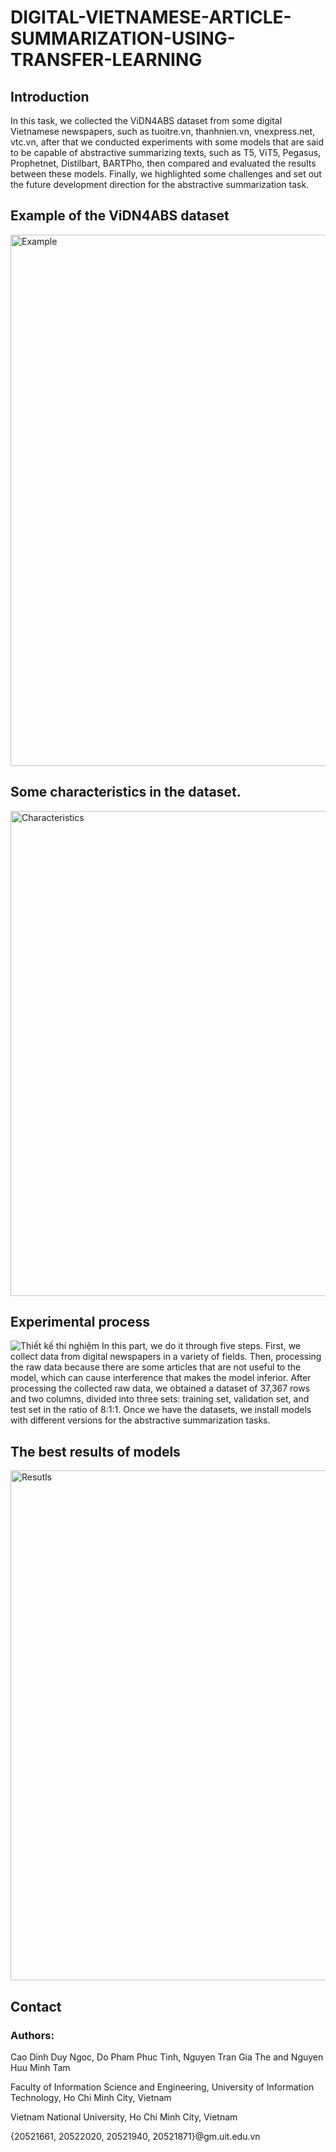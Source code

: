 # DIGITAL-VIETNAMESE-ARTICLE-SUMMARIZATION-USING-TRANSFER-LEARNING
## Introduction
In this task, we collected the ViDN4ABS dataset from some digital Vietnamese newspapers, such as tuoitre.vn, thanhnien.vn, vnexpress.net, vtc.vn, after that we conducted experiments with some models that are said to be capable of abstractive summarizing texts, such as T5, ViT5, Pegasus, Prophetnet, Distilbart, BARTPho, then compared and evaluated the results between these models. Finally, we highlighted some challenges and set out the future development direction for the abstractive summarization task.

## Example of the ViDN4ABS dataset
<img width="850" alt="Example" src="https://github.com/duyngoc-adn/DIGITAL-VIETNAMESE-ARTICLE-SUMMARIZATION-USING-TRANSFER-LEARNING/assets/73750674/ea0e7888-4de1-42c6-b5e7-0d82f0c355b8">

## Some characteristics in the dataset.
<img width="776" alt="Characteristics" src="https://github.com/duyngoc-adn/DIGITAL-VIETNAMESE-ARTICLE-SUMMARIZATION-USING-TRANSFER-LEARNING/assets/73750674/031e8891-988c-41b3-9bb6-13329988bd17">

## Experimental process
![Thiết kế thí nghiệm](https://github.com/duyngoc-adn/DIGITAL-VIETNAMESE-ARTICLE-SUMMARIZATION-USING-TRANSFER-LEARNING/assets/73750674/d3d1ce30-ffd6-4f80-a960-28202392c83a)
In this part, we do it through five steps. First, we collect data from digital newspapers in a variety of fields. Then, processing the raw data because there are some articles that are not useful to the model, which can cause interference that makes the model inferior. After processing the collected raw data, we obtained a dataset of 37,367 rows and two columns, divided into three sets: training set, validation set, and test set in the ratio of 8:1:1. Once we have the datasets, we install models with different versions for the abstractive summarization tasks. 

## The best results of models
<img width="816" alt="Resutls" src="https://github.com/duyngoc-adn/DIGITAL-VIETNAMESE-ARTICLE-SUMMARIZATION-USING-TRANSFER-LEARNING/assets/73750674/c2e96b58-720a-4be9-ac32-bf6fc9cd9fdd">

## Contact
### Authors:
Cao Dinh Duy Ngoc, Do Pham Phuc Tinh, Nguyen Tran Gia The and Nguyen Huu Minh Tam

Faculty of Information Science and Engineering, University of Information Technology, Ho Chi Minh City, Vietnam

Vietnam National University, Ho Chi Minh City, Vietnam

{20521661, 20522020, 20521940, 20521871}@gm.uit.edu.vn
